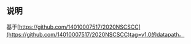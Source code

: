 ## 说明

基于[https://github.com/14010007517/2020NSCSCC](https://github.com/14010007517/2020NSCSCC)tag=v1.0的datapath。